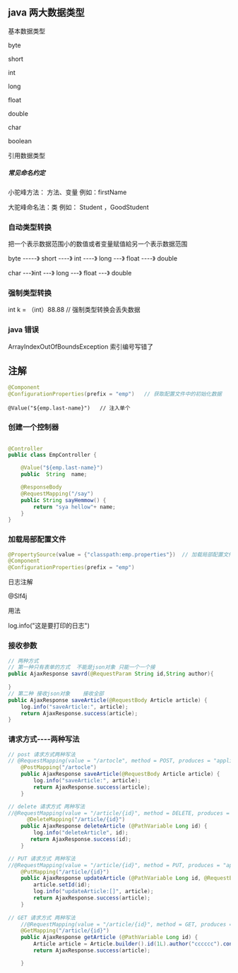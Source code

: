 ## java 两大数据类型

基本数据类型

byte

short

int

long

float

double

char

boolean

引用数据类型





#####   常见命名约定

小驼峰方法： 方法、变量   例如：firstName

大驼峰命名法：类    例如： Student ，GoodStudent

### 自动类型转换

把一个表示数据范围小的数值或者变量赋值給另一个表示数据范围

byte -----》 short ----》 int ----》 long ---》 float ----》 double

char ---》int ---》 long ---》 float ---》 double

### 强制类型转换

int k = （int）88.88    // 强制类型转换会丢失数据



### java 错误

ArrayIndexOutOfBoundsException  索引编号写错了

## 注解

```java
@Component
@ConfigurationProperties(prefix = "emp")   // 获取配置文件中的初始化数据

```

```
@Value("${emp.last-name}")   // 注入单个
```

### 创建一个控制器

```java

@Controller
public class EmpController {

    @Value("${emp.last-name}")
    public  String  name;

    @ResponseBody
    @RequestMapping("/say")
    public String sayHemmow() {
        return "sya hellow"+ name;
    }
}

```



###  加载局部配置文件

```java
@PropertySource(value = {"classpath:emp.properties"})  // 加载局部配置文件 文件在resource文件夹里
@Component
@ConfigurationProperties(prefix = "emp")
```





日志注解

@Slf4j

用法

log.info("这是要打印的日志")



### 接收参数

```java
// 两种方式
// 第一种只有表单的方式  不能是json对象 只能一个一个接
public AjaxResponse savrd(@RequestParam String id,String author){ 
                                                                 
}
// 第二种 接收json对象    接收全部
public AjaxResponse saveArticle(@RequestBody Article article) {  
    log.info("saveArticle:", article);                           
    return AjaxResponse.success(article);                        
}                                                                
```

### 请求方式----两种写法

```java
// post 请求方式两种写法
// @RequestMapping(value = "/artocle", method = POST, produces = "application/json")
    @PostMapping("/artocle")
    public AjaxResponse saveArticle(@RequestBody Article article) {
        log.info("saveArticle:", article);
        return AjaxResponse.success(article);
    }
```

```java
// delete 请求方式 两种写法
//@RequestMapping(value = "/article/{id}", method = DELETE, produces = "application/json")
      @DeleteMapping("/article/{id}")
    public AjaxResponse deleteArticle (@PathVariable Long id) {
        log.info("deleteArticle", id);
       return AjaxResponse.success(id);
    }
```

```java
// PUT 请求方式 两种写法
//@RequestMapping(value = "/article/{id}", method = PUT, produces = "application/json")
    @PutMapping("/article/{id}")
    public AjaxResponse updateArticle (@PathVariable Long id, @RequestBody Article article) {
        article.setId(id);
        log.info("updateArticle:[]", article);
        return AjaxResponse.success(article);
    }
    
// GET 请求方式 两种写法
    //@RequestMapping(value = "/article/{id}", method = GET, produces = "application/json")
    @GetMapping("/article/{id}")
    public AjaxResponse getArticle (@PathVariable Long id) {
        Article article = Article.builder().id(1L).author("cccccc").content("111111111").title("t1").build();
        return AjaxResponse.success(article);

    }
```

